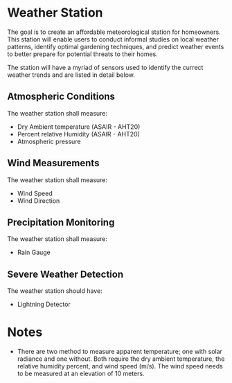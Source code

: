 # Weather Station

The goal is to create an affordable meteorological station for homeowners. This station will enable users to conduct informal studies on local weather patterns, identify optimal gardening techniques, and predict weather events to better prepare for potential threats to their homes.

The station will have a myriad of sensors used to identify the currect weather trends and are listed in detail below.

## Atmospheric Conditions

The weather station shall measure:

- Dry Ambient temperature (ASAIR - AHT20)
- Percent relative Humidity (ASAIR - AHT20)
- Atmospheric pressure

## Wind Measurements

The weather station shall measure:

- Wind Speed
- Wind Direction

## Precipitation Monitoring

The weather station shall measure:

- Rain Gauge

## Severe Weather Detection

The weather station should have:

- Lightning Detector

# Notes

- There are two method to measure apparent temperature; one with solar radiance and one without. Both require the dry ambient temperature, the relative humidity percent, and wind speed (m/s). The wind speed needs to be measured at an elevation of 10 meters.
